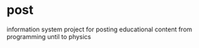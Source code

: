 # post
information system project for posting educational content from programming until to physics
